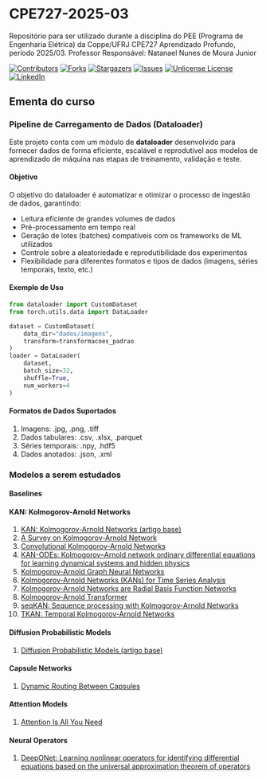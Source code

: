 # CPE727-2025-03
Repositório para ser utilizado durante a disciplina do PEE (Programa de Engenharia Elétrica) da Coppe/UFRJ CPE727 Aprendizado Profundo, período 2025/03. Professor Responsável: Natanael Nunes de Moura Junior

<!-- PROJECT SHIELDS -->
<!--
*** I'm using markdown "reference style" links for readability.
*** Reference links are enclosed in brackets [ ] instead of parentheses ( ).
*** See the bottom of this document for the declaration of the reference variables
*** for contributors-url, forks-url, etc. This is an optional, concise syntax you may use.
*** https://www.markdownguide.org/basic-syntax/#reference-style-links
-->
[![Contributors][contributors-shield]][contributors-url]
[![Forks][forks-shield]][forks-url]
[![Stargazers][stars-shield]][stars-url]
[![Issues][issues-shield]][issues-url]
[![Unlicense License][license-shield]][license-url]
[![LinkedIn][linkedin-shield]][linkedin-url]


<!-- MARKDOWN LINKS & IMAGES -->
<!-- https://www.markdownguide.org/basic-syntax/#reference-style-links -->
[contributors-shield]: https://img.shields.io/github/contributors/natmourajr/CPE727-2025-03.svg?style=for-the-badge
[contributors-url]: https://github.com/natmourajr/CPE727-2025-03/graphs/contributors
[forks-shield]: https://img.shields.io/github/forks/natmourajr/CPE727-2025-03.svg?style=for-the-badge
[forks-url]: https://github.com/natmourajr/CPE727-2025-03/network/members
[stars-shield]: https://img.shields.io/github/stars/natmourajr/CPE727-2025-03.svg?style=for-the-badge
[stars-url]: https://github.com/natmourajr/CPE727-2025-03/stargazers
[issues-shield]: https://img.shields.io/github/issues/natmourajr/CPE727-2025-03.svg?style=for-the-badge
[issues-url]: https://github.com/natmourajr/CPE727-2025-03/issues
[license-shield]: https://img.shields.io/github/license/natmourajr/CPE727-2025-03.svg?style=for-the-badge
[license-url]: https://github.com/natmourajr/CPE727-2025-03/blob/master/LICENSE.txt
[linkedin-shield]: https://img.shields.io/badge/-LinkedIn-black.svg?style=for-the-badge&logo=linkedin&colorB=555
[linkedin-url]: www.linkedin.com/in/natanael-moura-junior-425a3294


## Ementa do curso

### Pipeline de Carregamento de Dados (Dataloader)

Este projeto conta com um módulo de **dataloader** desenvolvido para fornecer dados de forma eficiente, escalável e reprodutível aos modelos de aprendizado de máquina nas etapas de treinamento, validação e teste.

#### Objetivo

O objetivo do dataloader é automatizar e otimizar o processo de ingestão de dados, garantindo:
- Leitura eficiente de grandes volumes de dados
- Pré-processamento em tempo real
- Geração de lotes (batches) compatíveis com os frameworks de ML utilizados
- Controle sobre a aleatoriedade e reprodutibilidade dos experimentos
- Flexibilidade para diferentes formatos e tipos de dados (imagens, séries temporais, texto, etc.)

#### Exemplo de Uso

```python
from dataloader import CustomDataset
from torch.utils.data import DataLoader

dataset = CustomDataset(
    data_dir="dados/imagens",
    transform=transformacoes_padrao
)
loader = DataLoader(
    dataset,
    batch_size=32,
    shuffle=True,
    num_workers=4
)
```
#### Formatos de Dados Suportados
1. Imagens: .jpg, .png, .tiff
2. Dados tabulares: .csv, .xlsx, .parquet
3. Séries temporais: .npy, .hdf5
4. Dados anotados: .json, .xml


### Modelos a serem estudados

#### Baselines

#### KAN: Kolmogorov-Arnold Networks
1. [KAN: Kolmogorov-Arnold Networks (artigo base)](https://arxiv.org/abs/2404.19756)
2. [A Survey on Kolmogorov-Arnold Network](https://arxiv.org/abs/2411.06078)
3. [Convolutional Kolmogorov-Arnold Networks](https://arxiv.org/abs/2406.13155)
4. [KAN-ODEs: Kolmogorov–Arnold network ordinary differential equations for learning dynamical systems and hidden physics](https://www.sciencedirect.com/science/article/pii/S0045782524006522)
5. [Kolmogorov-Arnold Graph Neural Networks](https://arxiv.org/abs/2406.18354)
6. [Kolmogorov-Arnold Networks (KANs) for Time Series Analysis](https://arxiv.org/abs/2405.08790)
7. [Kolmogorov-Arnold Networks are Radial Basis Function Networks](https://arxiv.org/abs/2405.06721)
8. [Kolmogorov-Arnold Transformer](https://arxiv.org/abs/2409.10594)
9. [seqKAN: Sequence processing with Kolmogorov-Arnold Networks](https://arxiv.org/abs/2502.14681)
10. [TKAN: Temporal Kolmogorov-Arnold Networks](https://arxiv.org/abs/2405.07344)

#### Diffusion Probabilistic Models
1. [Diffusion Probabilistic Models (artigo base)](https://arxiv.org/abs/2006.11239)

#### Capsule Networks
1. [Dynamic Routing Between Capsules](https://arxiv.org/abs/1710.09829v2)

#### Attention Models
1. [Attention Is All You Need](https://arxiv.org/abs/1706.03762)

#### Neural Operators
1. [DeepONet: Learning nonlinear operators for identifying differential equations based on the universal approximation theorem of operators](https://arxiv.org/abs/1910.03193)